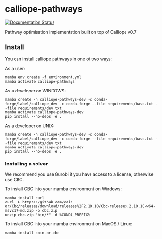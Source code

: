 # calliope-pathways

[![Documentation Status](https://readthedocs.org/projects/calliope-pathways/badge/?version=latest)](https://calliope-pathways.readthedocs.io/en/latest/?badge=latest)

Pathway optimisation implementation built on top of Calliope v0.7

## Install

You can install calliope pathways in one of two ways:

As a user:

```shell
mamba env create -f environment.yml
mamba activate calliope-pathways
```

As a developer on WINDOWS:

```shell
mamba create -n calliope-pathways-dev -c conda-forge/label/calliope_dev -c conda-forge --file requirements/base.txt --file requirements/dev.txt
mamba activate calliope-pathways-dev
pip install --no-deps -e .
```

As a developer on UNIX:

```shell
mamba create -n calliope-pathways-dev -c conda-forge/label/calliope_dev -c conda-forge --file requirements/base.txt --file requirements/dev.txt
mamba activate calliope-pathways-dev
pip install --no-deps -e .
```

### Installing a solver

We recommend you use Gurobi if you have access to a license, otherwise use CBC.

To install CBC into your mamba environment on Windows:

```shell
mamba install curl
curl -L https://github.com/coin-or/Cbc/releases/download/releases%2F2.10.10/Cbc-releases.2.10.10-w64-msvc17-md.zip -o cbc.zip
unzip cbc.zip "bin/*" -d %CONDA_PREFIX%
```

To install CBC into your mamba environment on MacOS / Linux:

```shell
mamba install coin-or-cbc
```
